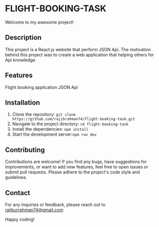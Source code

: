 # FLIGHT-BOOKING-TASK

Welcome to my awesome project!

## Description

This project is a React.js website that perform JSON Api. The motivation behind this project was to create a web application that helping others for Api knowledge.

## Features
Flight booking application
JSON Api

## Installation

1. Clone the repository: `git clone https://github.com/rajibrahman74/flight-booking-task.git`
2. Navigate to the project directory: `cd flight-booking-task`
3. Install the dependencies: `npm install`
4. Start the development server:`npm run dev`

## Contributing
Contributions are welcome! If you find any bugs, have suggestions for improvements, or want to add new features, feel free to open issues or submit pull requests. Please adhere to the project's code style and guidelines.

## Contact
For any inquiries or feedback, please reach out to rajiburrahman74@gmail.com

Happy coding!
